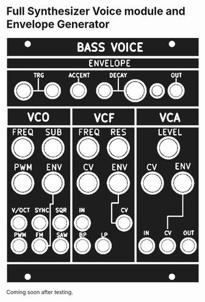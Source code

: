 # Full Synthesizer Voice module and Envelope Generator

![](https://raw.githubusercontent.com/Fihdi/Eurorack/refs/heads/main/Voice/VoiceFront.png)

Coming soon after testing.
